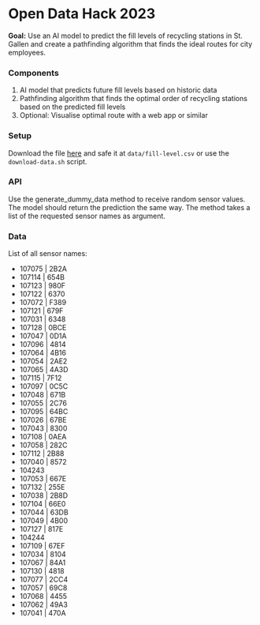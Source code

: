 # Open Data Hack 2023

**Goal:** Use an AI model to predict the fill levels of recycling stations in St. Gallen
and create a pathfinding algorithm that finds the ideal routes for city employees.

### Components

1) AI model that predicts future fill levels based on historic data
2) Pathfinding algorithm that finds the optimal order of recycling stations based on the predicted fill levels
3) Optional: Visualise optimal route with a web app or similar

### Setup

Download the file [here](https://www.daten.stadt.sg.ch/explore/dataset/fullstandssensoren-sammelstellen-stadt-stgallen/export/?disjunctive.name&disjunctive.tags&sort=measured_at) 
and safe it at `data/fill-level.csv` or use the `download-data.sh` script.

### API

Use the generate_dummy_data method to receive random sensor values. The model should return the prediction the same way.
The method takes a list of the requested sensor names as argument.

### Data
List of all sensor names:
- 107075 | 2B2A
- 107114 | 654B
- 107123 | 980F
- 107122 | 6370
- 107072 | F389
- 107121 | 679F
- 107031 | 6348
- 107128 | 0BCE
- 107047 | 0D1A
- 107096 | 4814
- 107064 | 4B16
- 107054 | 2AE2
- 107065 | 4A3D
- 107115 | 7F12
- 107097 | 0C5C
- 107048 | 671B
- 107055 | 2C76
- 107095 | 64BC
- 107026 | 67BE
- 107043 | 8300
- 107108 | 0AEA
- 107058 | 282C
- 107112 | 2B88
- 107040 | 8572
- 104243
- 107053 | 667E
- 107132 | 255E
- 107038 | 2B8D
- 107104 | 66E0
- 107044 | 63DB
- 107049 | 4B00
- 107127 | 817E
- 104244
- 107109 | 67EF
- 107034 | 8104
- 107067 | 84A1
- 107130 | 4818
- 107077 | 2CC4
- 107057 | 69C8
- 107068 | 4455
- 107062 | 49A3
- 107041 | 470A
